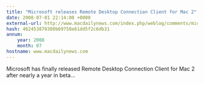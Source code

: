 ```yaml
---
title: "Microsoft releases Remote Desktop Connection Client for Mac 2"
date: 2008-07-01 22:14:00 +0000
external-url: http://www.macdailynews.com/index.php/weblog/comments/microsoft_releases_remote_desktop_connection_client_for_mac_2/
hash: 462453870380b69758e61dd5f2c6db31
annum:
    year: 2008
    month: 07
hostname: www.macdailynews.com
---
```


Microsoft has finally released Remote Desktop Connection Client for Mac 2 after nearly a year in beta...
